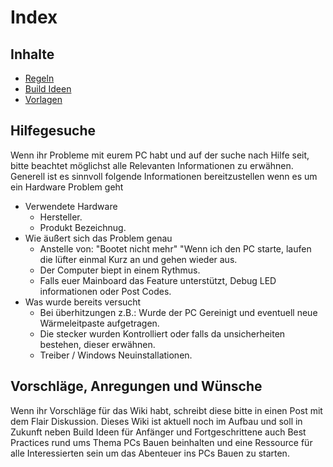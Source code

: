 # Index

## Inhalte

- [Regeln](https://www.reddit.com/r/PCBaumeister/wiki/index/regeln)
- [Build Ideen](https://www.reddit.com/r/PCBaumeister/wiki/index/builds)
- [Vorlagen](https://www.reddit.com/r/PCBaumeister/wiki/index/templates)

## Hilfegesuche
Wenn ihr Probleme mit eurem PC habt und auf der suche nach Hilfe seit, bitte beachtet möglichst alle Relevanten Informationen zu erwähnen.\
Generell ist es sinnvoll folgende Informationen bereitzustellen wenn es um ein Hardware Problem geht

- Verwendete Hardware
    - Hersteller.
    - Produkt Bezeichnug.
- Wie äußert sich das Problem genau
    - Anstelle von: "Bootet nicht mehr"
    "Wenn ich den PC starte, laufen die lüfter einmal Kurz an und gehen wieder aus.
    - Der Computer biept in einem Rythmus.
    - Falls euer Mainboard das Feature unterstützt, Debug LED informationen oder Post Codes.
- Was wurde bereits versucht
    - Bei überhitzungen z.B.: Wurde der PC Gereinigt und eventuell neue Wärmeleitpaste aufgetragen.
    - Die stecker wurden Kontrolliert oder falls da unsicherheiten bestehen, dieser erwähnen.
    - Treiber / Windows Neuinstallationen.

## Vorschläge, Anregungen und Wünsche
Wenn ihr Vorschläge für das Wiki habt, schreibt diese bitte in einen Post mit dem Flair Diskussion.
Dieses Wiki ist aktuell noch im Aufbau und soll in Zukunft neben Build Ideen für Anfänger und Fortgeschrittene auch Best Practices rund ums Thema PCs Bauen beinhalten und eine Ressource für alle Interessierten sein um das Abenteuer ins PCs Bauen zu starten.
